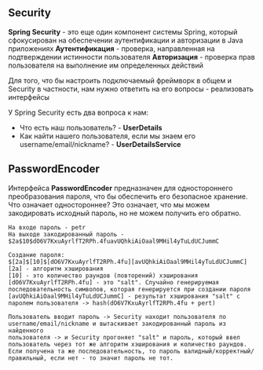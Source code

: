 ## Security

**Spring Security** - это еще один компонент системы Spring, который сфокусирован 
на обеспечении аутентификации и авторизации в Java приложениях
**Аутентификация** - проверка, направленная на подтверждении истинности пользователя
**Авторизация** - проверка прав пользователя на выполнение им определенных действий

Для того, что бы настроить подключаемый фреймворк в общем и Security в частности, нам нужно
ответить на его вопросы - реализовать интерфейсы

У Spring Security есть два вопроса к нам:
- Что есть наш пользователь? - **UserDetails**
- Как найти нашего пользователя, если мы знаем его username/email/nickname? - **UserDetailsService**

## PasswordEncoder

Интерфейса **PasswordEncoder** предназначен для одностороннего преобразования пароля, 
что бы обеспечить его безопасное хранение. Что означает одностороннее? Это означает, что мы
можем закодировать исходный пароль, но не можем получить его обратно.
```
На входе пароль - petr
На выходе закодированный пароль - $2a$10$dO6V7KxuAyrlfT2RPh.4fuavUQhkiAiOaal9MHil4yTuLdUCJummC

Создание пароля:
$[2a]$[10]$[dO6V7KxuAyrlfT2RPh.4fu][avUQhkiAiOaal9MHil4yTuLdUCJummC]
[2a] - алгоритм хэширования
[10] - это количество раундов (повторений) хэширования
[dO6V7KxuAyrlfT2RPh.4fu] - это "salt". Случайно генерируемая последовательность символов, которая генерируется при создании пароля
[avUQhkiAiOaal9MHil4yTuLdUCJummC] - результат хэширования "salt" с паролем пользователя -> hash(dO6V7KxuAyrlfT2RPh.4fu + pert)

Пользователь вводит пароль -> Security находит пользователя по username/email/nickname и вытаскивает закодированный пароль из найденного
пользователя -> и Security прогоняет "salt" и пароль, который ввел пользователь через тот же алгоритм хэширования и количество раундов. 
Если получена та же последовательность, то пароль валидный/корректный/правильный, если нет - то значит пароль не тот.
```
